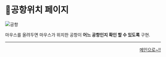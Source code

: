 # 📌공항위치 페이지   

![공항](https://user-images.githubusercontent.com/88878686/182324015-b417121c-31cb-4605-885b-031ba3fbc6f6.png)   

마우스를 올려두면 마우스가 위치한 공항이 **어느 공항인지 확인 할 수 있도록** 구현.

***
<div align="right">   
  
[메인으로~!!](https://github.com/Runu09/finalproject/blob/main/%EA%B5%AC%ED%98%84%EC%84%A4%EB%AA%85/%EA%B4%80%EB%A6%AC%EC%9E%90%20%EB%A9%94%EC%9D%B8.md)   

</div>
